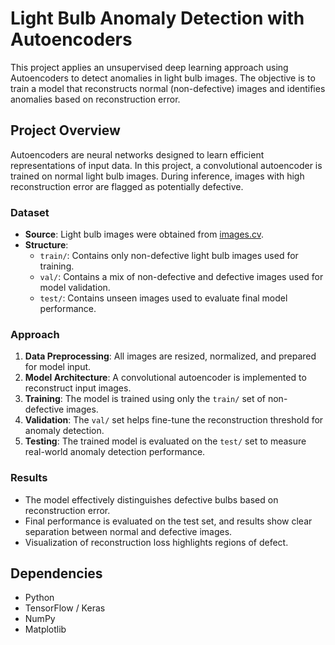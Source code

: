 # Light Bulb Anomaly Detection with Autoencoders

This project applies an unsupervised deep learning approach using Autoencoders to detect anomalies in light bulb images. The objective is to train a model that reconstructs normal (non-defective) images and identifies anomalies based on reconstruction error.

## Project Overview

Autoencoders are neural networks designed to learn efficient representations of input data. In this project, a convolutional autoencoder is trained on normal light bulb images. During inference, images with high reconstruction error are flagged as potentially defective.

### Dataset

- **Source**: Light bulb images were obtained from [images.cv](https://images.cv).
- **Structure**:
  - `train/`: Contains only non-defective light bulb images used for training.
  - `val/`: Contains a mix of non-defective and defective images used for model validation.
  - `test/`: Contains unseen images used to evaluate final model performance.

### Approach

1. **Data Preprocessing**: All images are resized, normalized, and prepared for model input.
2. **Model Architecture**: A convolutional autoencoder is implemented to reconstruct input images.
3. **Training**: The model is trained using only the `train/` set of non-defective images.
4. **Validation**: The `val/` set helps fine-tune the reconstruction threshold for anomaly detection.
5. **Testing**: The trained model is evaluated on the `test/` set to measure real-world anomaly detection performance.

### Results

- The model effectively distinguishes defective bulbs based on reconstruction error.
- Final performance is evaluated on the test set, and results show clear separation between normal and defective images.
- Visualization of reconstruction loss highlights regions of defect.

## Dependencies

- Python
- TensorFlow / Keras
- NumPy
- Matplotlib

